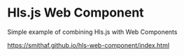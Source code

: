 # Hls.js Web Component

Simple example of combining Hls.js with Web Components

https://smithaf.github.io/hls-web-component/index.html
